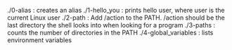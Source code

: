 ./0-alias : creates an alias
./1-hello_you : prints hello user, where user is the current Linux user
./2-path : Add /action to the PATH. /action should be the last directory the shell looks into when looking for a program
./3-paths : counts the number of directories in the PATH
./4-global_variables : lists environment variables
